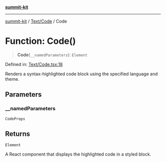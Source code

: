 [**summit-kit**](../../../README.md)

***

[summit-kit](../../../modules.md) / [Text/Code](../README.md) / Code

# Function: Code()

> **Code**(`__namedParameters`): `Element`

Defined in: [Text/Code.tsx:18](https://github.com/andrewgremlich/summit-kit/blob/544a7c8881fedc9d0ebef93a3122f1b8ef030fe1/src/react/Text/Code.tsx#L18)

Renders a syntax-highlighted code block using the specified language and theme.

## Parameters

### \_\_namedParameters

`CodeProps`

## Returns

`Element`

A React component that displays the highlighted code in a styled block.
